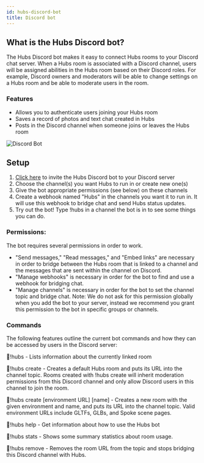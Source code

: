 ```yaml
---
id: hubs-discord-bot
title: Discord bot
---
```


## What is the Hubs Discord bot?
The Hubs Discord bot makes it easy to connect Hubs rooms to your Discord chat server. When a Hubs room is associated with a Discord channel, users will be assigned abilities in the Hubs room based on their Discord roles. For example, Discord owners and moderators will be able to change settings on a Hubs room and be able to moderate users in the room.

### Features
* Allows you to authenticate users joining your Hubs room
* Saves a record of photos and text chat created in Hubs
* Posts in the Discord channel when someone joins or leaves the Hubs room

![Discord Bot](../img/discord-bot.png)

## Setup 
1. [Click here](https://discordapp.com/oauth2/authorize?client_id=509129921826914304&permissions=536890368&scope=bot) to invite the Hubs Discord bot to your Discord server 
2. Choose the channel(s) you want Hubs to run in or create new one(s)
3. Give the bot appropriate permissions (see below) on these channels
3. Create a webhook named "Hubs" in the channels you want it to run in. It will use this 
webhook to bridge chat and send Hubs status updates. 
4. Try out the bot! Type !hubs in a channel the bot is in to see some things you can do. 

### Permissions: 
The bot requires several permissions in order to work. 
* "Send messages," "Read messages," and "Embed links" are necessary in order to bridge between the Hubs room that is linked to a channel and the messages that are sent within the channel on Discord. 
* "Manage webhooks" is necessary in order for the bot to find and use a webhook for bridging chat. 
* "Manage channels" is necessary in order for the bot to set the channel topic and bridge chat. Note: We do not ask for this permission globally when you add the bot to your server, instead we recommend you grant this permission to the bot in specific groups or channels. 


### Commands

The following features outline the current bot commands and how they can be accessed by users in the Discord server:

🦆!hubs - Lists information about the currently linked room

🦆!hubs create - Creates a default Hubs room and puts its URL into the channel topic. Rooms created with !hubs create will inherit moderation permissions from this Discord channel and only allow Discord users in this channel to join the room.

🦆!hubs create [environment URL] [name] - Creates a new room with the given environment and name, and puts its URL into the channel topic. Valid environment URLs include GLTFs, GLBs, and Spoke scene pages.

🦆!hubs help - Get information about how to use the Hubs bot

🦆!hubs stats - Shows some summary statistics about room usage.

🦆!hubs remove - Removes the room URL from the topic and stops bridging this Discord channel with Hubs.